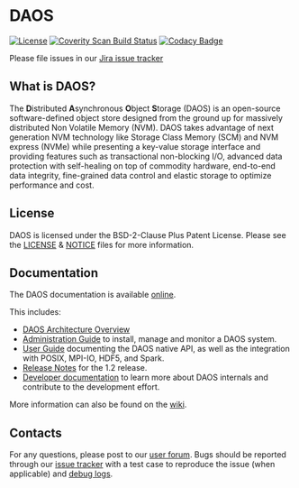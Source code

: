 # DAOS

[![License](https://img.shields.io/badge/License-BSD--2--Clause--Patent-blue.svg)](./LICENSE)
[![Coverity Scan Build Status](https://img.shields.io/coverity/scan/3015.svg)](https://scan.coverity.com/projects/daos-stack-daos)
[![Codacy Badge](https://api.codacy.com/project/badge/Grade/4163f52ec65e4ba8991208288a9a15a6)](https://www.codacy.com/app/johann.lombardi/daos?utm_source=github.com&amp;utm_medium=referral&amp;utm_content=daos-stack/daos&amp;utm_campaign=Badge_Grade)

Please file issues in our [Jira issue tracker](https://daosio.atlassian.net//secure/CreateIssue!default.jspa?selectedProjectId=11116)

## What is DAOS?

The **D**istributed **A**synchronous **O**bject **S**torage (DAOS) is an
open-source software-defined object store designed from the ground up for
massively distributed Non Volatile Memory (NVM). DAOS takes advantage of next
generation NVM technology like Storage Class Memory (SCM) and NVM express (NVMe)
while presenting a key-value storage interface and providing features such as
transactional non-blocking I/O, advanced data protection with self-healing on
top of commodity hardware, end-to-end data integrity, fine-grained data control
and elastic storage to optimize performance and cost.

## License

DAOS is licensed under the BSD-2-Clause Plus Patent License.
Please see the [LICENSE](./LICENSE) & [NOTICE](./NOTICE) files for more
information.

## Documentation

The DAOS documentation is available [online](https://daos-stack.github.io/).

This includes:
* [DAOS Architecture Overview](https://daos-stack.github.io/overview/terminology/)
* [Administration Guide](https://daos-stack.github.io/admin/hardware/) to install, manage
  and monitor a DAOS system.
* [User Guide](https://daos-stack.github.io/user/container/) documenting the
  DAOS native API, as well as the integration with POSIX, MPI-IO, HDF5, and Spark.
* [Release Notes](https://daos-stack.github.io/release/release_notes_v1_2/)
  for the 1.2 release.
* [Developer documentation](https://daos-stack.github.io/dev/development/)
  to learn more about DAOS internals and contribute to the development effort.

More information can also be found on the [wiki](https://wiki.hpdd.intel.com/).

## Contacts

For any questions, please post to our [user forum](https://daos.groups.io/g/daos).
Bugs should be reported through our [issue tracker](http://jira.daos.io/)
with a test case to reproduce the issue (when applicable) and [debug logs](./doc/debugging.md).
